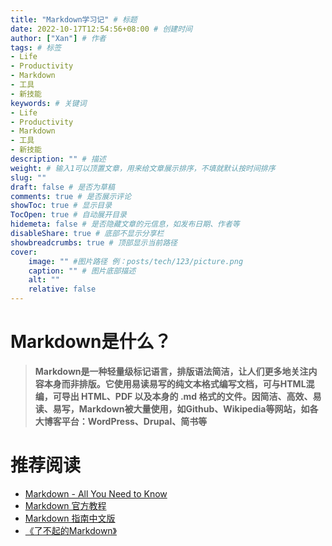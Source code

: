 ```yaml
---
title: "Markdown学习记" # 标题
date: 2022-10-17T12:54:56+08:00 # 创建时间
author: ["Xan"] # 作者
tags: # 标签
- Life
- Productivity
- Markdown
- 工具
- 新技能
keywords: # 关键词
- Life
- Productivity
- Markdown
- 工具
- 新技能
description: "" # 描述
weight: # 输入1可以顶置文章，用来给文章展示排序，不填就默认按时间排序
slug: ""
draft: false # 是否为草稿
comments: true # 是否展示评论
showToc: true # 显示目录
TocOpen: true # 自动展开目录
hidemeta: false # 是否隐藏文章的元信息，如发布日期、作者等
disableShare: true # 底部不显示分享栏
showbreadcrumbs: true # 顶部显示当前路径
cover:
    image: "" #图片路径 例：posts/tech/123/picture.png
    caption: "" # 图片底部描述
    alt: ""
    relative: false
---
```


# Markdown是什么？
> **Markdown是一种轻量级标记语言，排版语法简洁，让人们更多地关注内容本身而非排版。它使用易读易写的纯文本格式编写文档，可与HTML混编，可导出 HTML、PDF 以及本身的 .md 格式的文件。因简洁、高效、易读、易写，Markdown被大量使用，如Github、Wikipedia等网站，如各大博客平台：WordPress、Drupal、简书等**

# 推荐阅读
- [Markdown - All You Need to Know](http://haoeric.github.io/markdown-grammar/#fnref:1)
- [Markdown 官方教程](https://markdown.com.cn/)
- [Markdown 指南中文版](https://www.markdown.xyz/)
- [《了不起的Markdown》](https://book.douban.com/subject/34613706/)

